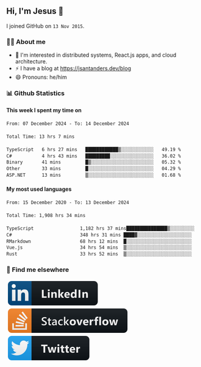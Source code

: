 ## Hi, I'm Jesus 👋

I joined GitHub on `13 Nov 2015`.

<!-- Talking about you -->

### 👨‍💻 About me

- 👦 I'm interested in distributed systems, React.js apps, and cloud architecture.
- ⚡️ I have a blog at <https://jsantanders.dev/blog>
- 😄 Pronouns: he/him

### 📊 Github Statistics

#### This week I spent my time on

<!--START_SECTION:weekly-->

```txt
From: 07 December 2024 - To: 14 December 2024

Total Time: 13 hrs 7 mins

TypeScript   6 hrs 27 mins   ████████████▒░░░░░░░░░░░░   49.19 %
C#           4 hrs 43 mins   █████████░░░░░░░░░░░░░░░░   36.02 %
Binary       41 mins         █▒░░░░░░░░░░░░░░░░░░░░░░░   05.32 %
Other        33 mins         █░░░░░░░░░░░░░░░░░░░░░░░░   04.29 %
ASP.NET      13 mins         ▒░░░░░░░░░░░░░░░░░░░░░░░░   01.68 %
```

<!--END_SECTION:weekly-->

#### My most used languages

<!--START_SECTION:alltime-->

```txt
From: 15 December 2020 - To: 13 December 2024

Total Time: 1,908 hrs 34 mins

TypeScript                 1,182 hrs 37 mins███████████████▒░░░░░░░░░   61.96 %
C#                         348 hrs 31 mins ████▓░░░░░░░░░░░░░░░░░░░░   18.26 %
RMarkdown                  68 hrs 12 mins  █░░░░░░░░░░░░░░░░░░░░░░░░   03.57 %
Vue.js                     34 hrs 54 mins  ▒░░░░░░░░░░░░░░░░░░░░░░░░   01.83 %
Rust                       33 hrs 52 mins  ▒░░░░░░░░░░░░░░░░░░░░░░░░   01.78 %
```

<!--END_SECTION:alltime-->

### 📢 Find me elsewhere

<p>
  <a target="_blank" href="https://linkedin.com/in/jsantanders">
    <img src="https://github.com/jsantanders/jsantanders/blob/master/img/linkedin.svg" alt="LinkedIn" style="vertical-align:top; margin:4px">
  </a>
  
  <a target="_blank" href="https://stackoverflow.com/users/7318331/jesus-santander">
    <img src="https://github.com/jsantanders/jsantanders/blob/master/img/stackoverflow.svg" alt="StackOverflow" style="vertical-align:top; margin:4px">
  </a>
  
  <a target="_blank" href="http://twitter.com/jsantanders">
    <img src="https://github.com/jsantanders/jsantanders/blob/master/img/twitter.svg" alt="Twitter" style="vertical-align:top; margin:4px">
  </a>
</p>
